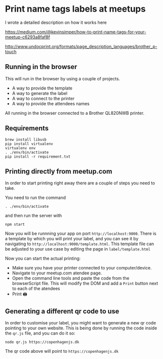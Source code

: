 # Print name tags labels at meetups

I wrote a detailed description on how it works here

https://medium.com/@kevinsimper/how-to-print-name-tags-for-your-meetup-c6293a8faf8f

http://www.undocprint.org/formats/page_description_languages/brother_p-touch

## Running in the browser

This will run in the browser by using a couple of projects.

- A way to provide the template
- A way to generate the label
- A way to connect to the printer
- A way to provide the attendees names

All running in the browser connected to a Brother QL820NWB printer.

## Requirements

```
brew install libusb
pip install virtualenv
virtualenv env
. ./env/bin/activate
pip install -r requirement.txt
```

## Printing directly from meetup.com

In order to start printing right away there are a couple of steps you need to take.

You need to run the command
```
. ./env/bin/activate
```
and then run the server with
```
npm start
```

Now you will be runnning your app on port `http://localhost:9000`. There is a template by which you will print your label, and you can see it by navigating to `http://localhost:9000/template.html`. This template file can be adjusted to your use case by editing the page in `label/template.html`

Now you can start the actual printing:
 - Make sure you have your printer connected to your computer/device.
 - Navigate to your meetup.com atendee page. 
 - Open the command line tools and paste the code from the browserScript file. This will modify the DOM and add a `Print` button next to each of the atendees
 - Print 🖨

## Generating a different qr code to use

In order to customise your label, you might want to generate a new qr code pointing to your own website.
This is being done by running the code inside the `qr.js` file, and you can do it so:

```
node qr.js https://copenhagenjs.dk
```

The qr code above will point to `https://copenhagenjs.dk`
